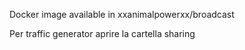 Docker image available in xxanimalpowerxx/broadcast 

Per traffic generator aprire la cartella sharing
